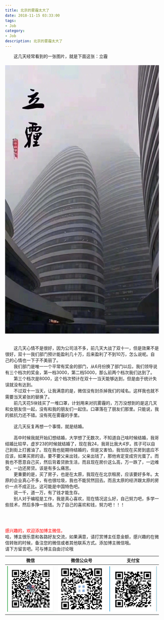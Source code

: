```yaml
---
title: 北京的雾霾太大了
date: 2018-11-15 03:33:00
tags: 
- Job
category: 
- Job
description: 北京的雾霾太大了
---
```

<!-- image url 
https://raw.githubusercontent.com/HealerJean/HealerJean.github.io/master/blogImages
　　首行缩进
<font color="red">  </font>
<font  color="red" size="4">   </font>
<font size="4">  
<img src="https://raw.githubusercontent.com/HealerJean/HealerJean.github.io/master/blogImages/AAAAAAAAAAAAAA.jpg" width="50%" height=500 />

-->
 

　　这几天经常看到的一张图片，就是下面这张：立霾<br/>
　　 
　　 ![](https://raw.githubusercontent.com/HealerJean/HealerJean.github.io/master/blogImages/4679dbbfly1fx7yacvfz1j20ty1ga448.jpg)


　　<br/>
　　这几天心情不是很好，因为公司活不多，前几天大战了双十一，但是效果不是很好，双十一我们部门预计能盈利几十万，后来盈利了不到10万，怎么说呢。自己的心情也一下子不美丽了。<br/>
　　我们部门是唯一一个平常有奖金的部门，从6月份换了部门以后，我们领导说有三个档次的奖金，第一档3000，第二档5000，那么前两个档次我们达到了。<br/>
　　第三个档次是8000，这个档次预计在双十一当天能够达到，但是由于统计失误就没有达到。<br/>
　　不过双十一当天，让我满意的是，微信没有封杀掉我们的域名。这样我也就不需要当天紧张的替换了。<br/>
　　前几天花5块钱买了一堆口罩，计划用来对抗雾霾的，万万没想到的是这几天和女朋友住一起，没有和我的朋友们一起住。口罩落在了朋友们那里。只能说，我的抵抗力还不错。没有死在雾霾的手里。<br/><br/>
　　这几天反复再想一个事情，就是结婚。<br/><br/>
　　高中时候我就开始幻想结婚，大学想了无数次，不知道自己啥时候结婚，我哥结婚比较早，虚岁23的时候就结婚了，现在我24，我哥比我大4岁。孩子可以自己到街上打酱油了。现在我也挺期待结婚的，但是又害怕，我怕现在买房到底应不应该，如果买房的话，要不要父亲出钱，父亲出钱了，那他肯定变成穷光蛋了。而我也不愿意自己买，然后背着贷款生活，而且现在房价这么高，万一跌了，一边难受，一边还房贷。该是有多么痛苦。<br/>
　　更重要的是，买了房子，也是在太原，我现在在北京租房，应该要好多年。太原的企业真心不多，有也很垃圾，我也不能贸然回去。而且太原的经济跟太原的房价一点不成正比。这可能是中国特色吧。<br/>
　　说一千，道一万，有了钱才能生存。<br/>
　　别人对于编程是工作，我是真心喜欢，现在情况这么好，自己努力吧，多学一些技术，然后多挣一些钱。为了自己的喜欢和钱，努力吧！！！
　　



<br/><br/><br/>
<font color="red"> 感兴趣的，欢迎添加博主微信， </font><br/>
哈，博主很乐意和各路好友交流，如果满意，请打赏博主任意金额，感兴趣的在微信转账的时候，备注您的微信或者其他联系方式。添加博主微信哦。
<br/>
请下方留言吧。可与博主自由讨论哦

|微信 | 微信公众号|支付宝|
|:-------:|:-------:|:------:|
| ![微信](https://raw.githubusercontent.com/HealerJean/HealerJean.github.io/master/assets/img/tctip/weixin.jpg)|![微信公众号](https://raw.githubusercontent.com/HealerJean/HealerJean.github.io/master/assets/img/my/qrcode_for_gh_a23c07a2da9e_258.jpg)|![支付宝](https://raw.githubusercontent.com/HealerJean/HealerJean.github.io/master/assets/img/tctip/alpay.jpg) |




<!-- Gitalk 评论 start  -->

<link rel="stylesheet" href="https://unpkg.com/gitalk/dist/gitalk.css">
<script src="https://unpkg.com/gitalk@latest/dist/gitalk.min.js"></script> 
<div id="gitalk-container"></div>    
 <script type="text/javascript">
    var gitalk = new Gitalk({
		clientID: `1d164cd85549874d0e3a`,
		clientSecret: `527c3d223d1e6608953e835b547061037d140355`,
		repo: `HealerJean.github.io`,
		owner: 'HealerJean',
		admin: ['HealerJean'],
		id: 'fDhTKVHjrBzgoFkc',
    });
    gitalk.render('gitalk-container');
</script> 

<!-- Gitalk end -->

